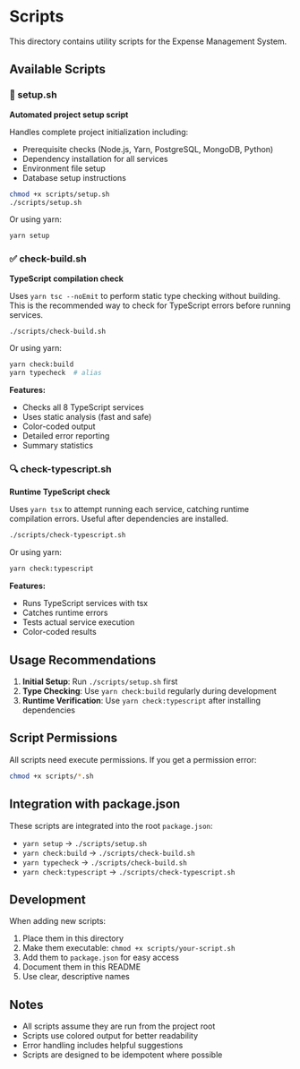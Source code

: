 # Scripts

This directory contains utility scripts for the Expense Management System.

## Available Scripts

### 🚀 setup.sh
**Automated project setup script**

Handles complete project initialization including:
- Prerequisite checks (Node.js, Yarn, PostgreSQL, MongoDB, Python)
- Dependency installation for all services
- Environment file setup
- Database setup instructions

```bash
chmod +x scripts/setup.sh
./scripts/setup.sh
```

Or using yarn:
```bash
yarn setup
```

### ✅ check-build.sh
**TypeScript compilation check**

Uses `yarn tsc --noEmit` to perform static type checking without building. This is the recommended way to check for TypeScript errors before running services.

```bash
./scripts/check-build.sh
```

Or using yarn:
```bash
yarn check:build
yarn typecheck  # alias
```

**Features:**
- Checks all 8 TypeScript services
- Uses static analysis (fast and safe)
- Color-coded output
- Detailed error reporting
- Summary statistics

### 🔍 check-typescript.sh
**Runtime TypeScript check**

Uses `yarn tsx` to attempt running each service, catching runtime compilation errors. Useful after dependencies are installed.

```bash
./scripts/check-typescript.sh
```

Or using yarn:
```bash
yarn check:typescript
```

**Features:**
- Runs TypeScript services with tsx
- Catches runtime errors
- Tests actual service execution
- Color-coded results

## Usage Recommendations

1. **Initial Setup**: Run `./scripts/setup.sh` first
2. **Type Checking**: Use `yarn check:build` regularly during development
3. **Runtime Verification**: Use `yarn check:typescript` after installing dependencies

## Script Permissions

All scripts need execute permissions. If you get a permission error:

```bash
chmod +x scripts/*.sh
```

## Integration with package.json

These scripts are integrated into the root `package.json`:

- `yarn setup` → `./scripts/setup.sh`
- `yarn check:build` → `./scripts/check-build.sh`
- `yarn typecheck` → `./scripts/check-build.sh`
- `yarn check:typescript` → `./scripts/check-typescript.sh`

## Development

When adding new scripts:

1. Place them in this directory
2. Make them executable: `chmod +x scripts/your-script.sh`
3. Add them to `package.json` for easy access
4. Document them in this README
5. Use clear, descriptive names

## Notes

- All scripts assume they are run from the project root
- Scripts use colored output for better readability
- Error handling includes helpful suggestions
- Scripts are designed to be idempotent where possible
